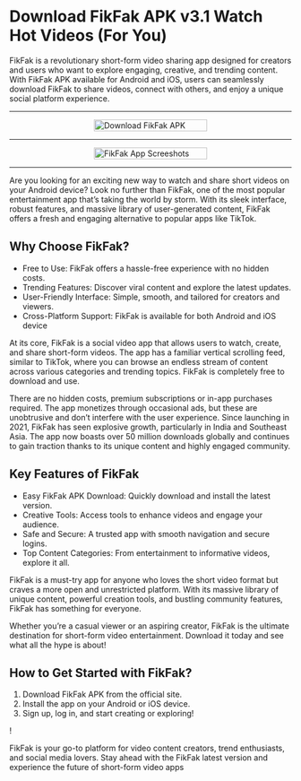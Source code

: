 # Download FikFak APK v3.1 Watch Hot Videos (For You) 

FikFak is a revolutionary short-form video sharing app designed for creators and users who want to explore engaging, creative, and trending content. With FikFak APK available for Android and iOS, users can seamlessly download FikFak to share videos, connect with others, and enjoy a unique social platform experience.

---

<div style="display: flex; justify-content: center;">
    <div style="flex-basis: 40%;">
        <a href="https://www.fikfak.net/fikfak-apk/" target="_blank" rel="follow">
            <img src="https://www.fikfak.net/wp-content/uploads/2024/07/Download-APK.gif" alt="Download FikFak APK" style="width: 100%;">
        </a>
    </div>
</div>

---

<div style="display: flex; justify-content: center;">
    <div style="flex-basis: 40%;">
        <a href="https://www.fikfak.net/fikfak-apk/" target="_blank" rel="follow">
            <img src="https://www.fikfak.net/wp-content/uploads/2024/12/fikfap-apk-download.webp" alt="FikFak App Screeshots" style="width: 100%;">
        </a>
    </div>
</div>

--- 


Are you looking for an exciting new way to watch and share short videos on your Android device? Look no further than FikFak, one of the most popular entertainment app that’s taking the world by storm. With its sleek interface, robust features, and massive library of user-generated content, FikFak offers a fresh and engaging alternative to popular apps like TikTok.

## Why Choose FikFak?

<ul>
<li>Free to Use: FikFak offers a hassle-free experience with no hidden costs.</li>
<li>Trending Features: Discover viral content and explore the latest updates.</li>
<li>User-Friendly Interface: Simple, smooth, and tailored for creators and viewers.</li>
<li>Cross-Platform Support: FikFak is available for both Android and iOS device</li>
</ul>

At its core, FikFak is a social video app that allows users to watch, create, and share short-form videos. The app has a familiar vertical scrolling feed, similar to TikTok, where you can browse an endless stream of content across various categories and trending topics. FikFak is completely free to download and use.

There are no hidden costs, premium subscriptions or in-app purchases required. The app monetizes through occasional ads, but these are unobtrusive and don’t interfere with the user experience. Since launching in 2021, FikFak has seen explosive growth, particularly in India and Southeast Asia. The app now boasts over 50 million downloads globally and continues to gain traction thanks to its unique content and highly engaged community.

## Key Features of FikFak

<ul>
<li>Easy FikFak APK Download: Quickly download and install the latest version.</li>
<li>Creative Tools: Access tools to enhance videos and engage your audience.</li>
<li>Safe and Secure: A trusted app with smooth navigation and secure logins.</li>
<li>Top Content Categories: From entertainment to informative videos, explore it all.</li>
</ul>

FikFak is a must-try app for anyone who loves the short video format but craves a more open and unrestricted platform. With its massive library of unique content, powerful creation tools, and bustling community features, FikFak has something for everyone.

Whether you’re a casual viewer or an aspiring creator, FikFak is the ultimate destination for short-form video entertainment. Download it today and see what all the hype is about!

## How to Get Started with FikFak?

<ol>
<li>Download FikFak APK from the official site.</li>
<li>Install the app on your Android or iOS device.</li>
<li>Sign up, log in, and start creating or exploring!</li>
</ol>!


FikFak is your go-to platform for video content creators, trend enthusiasts, and social media lovers. Stay ahead with the FikFak latest version and experience the future of short-form video apps
